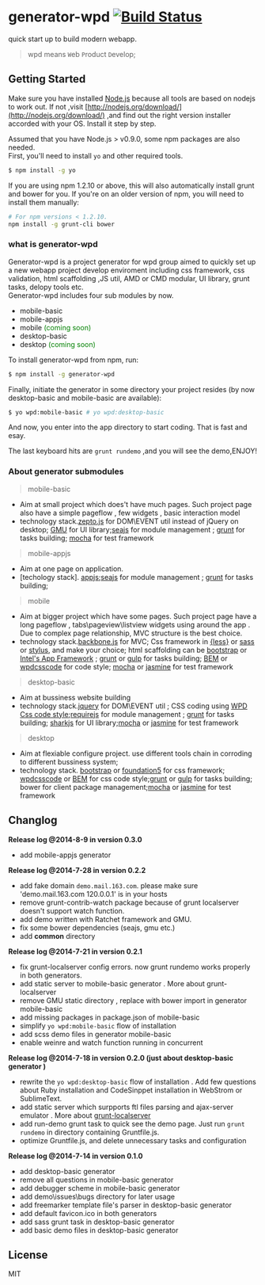 # generator-wpd [![Build Status](https://secure.travis-ci.org/hite/generator-wpd.png?branch=master)](https://travis-ci.org/hite/generator-wpd)

quick start up to build modern webapp.
>wpd means `W`eb `P`roduct `D`evelop;

## Getting Started

 Make sure you have installed [Node.js](http://nodejs.org/) because all tools are based on nodejs to work out. If not ,visit [http://nodejs.org/download/](http://nodejs.org/download/) ,and find out the right version installer accorded with your OS. Install it step by step.

 Assumed that you have Node.js > v0.9.0, some npm packages are also needed.    
 First, you'll need to install `yo` and other required tools.


```bash
$ npm install -g yo
```

If you are using npm 1.2.10 or above, this will also automatically install grunt and bower for you. If you're on an older version of npm, you will need to install them manually:

```bash
# For npm versions < 1.2.10.
npm install -g grunt-cli bower
```

### what is generator-wpd

Generator-wpd is a project generator for wpd group aimed to quickly set up a new webapp project develop enviroment including css framework, css validation, html scaffolding ,JS util, AMD or CMD modular, UI library, grunt tasks, delopy tools etc.  
Generator-wpd includes four sub modules by now.

+ mobile-basic
+ mobile-appjs
+ mobile <font color=green>(coming soon)</font>
+ desktop-basic 
+ desktop <font color=green>(coming soon)</font>

To install generator-wpd from npm, run:

```bash
$ npm install -g generator-wpd
```

Finally, initiate the generator in some directory your project resides (by now desktop-basic and mobile-basic are available):

```bash
$ yo wpd:mobile-basic # yo wpd:desktop-basic
```

And now, you enter into the app directory to start coding. That is fast and esay.

The last keyboard hits are `grunt rundemo` ,and you will see the demo,ENJOY!

### About generator submodules
> mobile-basic
  
+ Aim at small project which does't have much pages. Such project page also have a simple pageflow , few widgets , basic interaction model
+ technology stack.[zepto.js](http://zeptojs.com/) for DOM\EVENT util instead of jQuery on desktop;         [GMU](http://gmu.baidu.com/) for UI library;[seajs](seajs.org) for module management ; [grunt](http://gruntjs.org) for tasks building; [mocha][] for test framework

>mobile-appjs

+ Aim at one page on application.
+ [techology stack]. [appjs](http://code.kik.com/app/2/index.html);[seajs](seajs.org) for module management ; [grunt](http://gruntjs.org) for tasks building;
 
> mobile

+ Aim at bigger project which have some pages. Such project page  have a long pageflow , tabs\pageview\listview widgets using around the app . Due to complex page relationship, MVC structure is the best choice.
+ technology stack.[backbone.js](http://backbonejs.org/) for MVC; Css framework in [{less}](lesscss.org) or [sass](http://sass-lang.com) or [stylus](http://learnboost.github.io/stylus), and make your choice; html scaffolding can be [bootstrap][] or [Intel's App Framework](http://app-framework-software.intel.com/documentation.php) ; [grunt][] or [gulp][] for tasks building; [BEM][] or [wpdcsscode][] for code style; [mocha][] or [jasmine][] for test framework 

>desktop-basic

+ Aim at bussiness website building
+ technology stack.[jquery][] for DOM\EVENT util ; CSS coding using [WPD Css code style][wpdcsscode];[requirejs](http://requirejs.org) for module management ; [grunt][] for tasks building; [sharkjs][] for UI library;[mocha][] or [jasmine][] for test framework 

>desktop

+ Aim at flexiable configure project. use different tools chain in corroding to different bussiness system;
+ technology stack. [bootstrap][] or [foundation5][] for css framework; [wpdcsscode][] or [BEM][] for css code style;[grunt][] or [gulp][] for tasks building; bower for client package management;[mocha][] or [jasmine][] for test framework 

## Changlog

**Release log @2014-8-9 in version 0.3.0**

+ add mobile-appjs generator

**Release log @2014-7-28 in version 0.2.2**

+ add fake domain `demo.mail.163.com`. please make sure 'demo.mail.163.com 120.0.0.1' is in your hosts
+ remove grunt-contrib-watch package because of grunt localserver doesn't support watch function.
+ add demo written with Ratchet framework and GMU.
+ fix some bower dependencies (seajs, gmu etc.)
+ add **common** directory


**Release log @2014-7-21 in version 0.2.1**

+ fix grunt-localserver config errors. now grunt rundemo works properly in both generators.
+ add static server to mobile-basic generator . More about grunt-localserver
+ remove GMU static directory , replace with bower import in generator mobile-basic
+ add missing packages in package.json of mobile-basic
+ simplify `yo wpd:mobile-basic` flow of installation
+ add scss demo files in generator mobile-basic
+ enable weinre and watch function  running in concurrent

**Release log @2014-7-18 in version 0.2.0 (just about desktop-basic generator )**

+ rewrite the `yo wpd:desktop-basic` flow of installation . Add few questions about Ruby installation and CodeSinppet installation in WebStrom or SublimeText.
+ add static server which surpports ftl files parsing and ajax-server emulator . More about [grunt-localserver](https://www.npmjs.org/package/grunt-localserver)
+ add run-demo grunt task to quick see the demo page. Just run `grunt rundemo` in directory containing Gruntfile.js.
+ optimize Gruntfile.js, and delete unnecessary tasks and configuration


**Release log @2014-7-14 in version 0.1.0**

+ add desktop-basic generator
+ remove all questions in mobile-basic generator
+ add debugger scheme in mobile-basic generator
+ add demo\issues\bugs directory for later usage
+ add freemarker template file's parser in desktop-basic generator
+ add default favicon.ico in both generators
+ add sass grunt task in desktop-basic generator
+ add basic demo files in desktop-basic generator

## License

MIT


[bootstrap]: http://getbootstrap.com/2.3.2 
[grunt]: http://gruntjs.org 
[bem]: http://bem.info 
[jquery]: https://jquery.org/
[wpdcsscode]: http://mail.163.com
[sharkjs]: http://sharkjs.org
[foundation5]:http://foundation.zurb.com/develop/download.html
[gulp]:http://gulpjs.com
[mocha]:http://visionmedia.github.io/mocha/
[jasmine]:https://github.com/pivotal/jasmine
